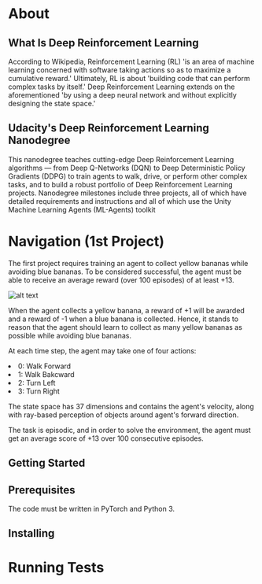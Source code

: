 <h1>About</h1>

<h2>What Is Deep Reinforcement Learning</h2>

According to Wikipedia, Reinforcement Learning (RL) 'is an area of machine learning concerned with software taking actions so as to maximize a cumulative reward.'  Ultimately, RL is about 'building code that can perform complex tasks by itself.'  Deep Reinforcement Learning extends on the aforementioned 'by using a deep neural network and without explicitly designing the state space.'

<h2>Udacity's Deep Reinforcement Learning Nanodegree</h2>

This nanodegree teaches cutting-edge Deep Reinforcement Learning algorithms — from Deep Q-Networks (DQN) to Deep Deterministic Policy Gradients (DDPG) to train agents to walk, drive, or perform other complex tasks, and to build a robust portfolio of Deep Reinforcement Learning projects.  Nanodegree milestones include three projects, all of which have detailed requirements and instructions and all of which use the Unity Machine Learning Agents (ML-Agents) toolkit

<h1>Navigation (1st Project)</h1>

The first project requires training an agent to collect yellow bananas while avoiding blue bananas.  To be considered successful, the agent must be able to receive an average reward (over 100 episodes) of at least +13.

![alt text](https://video.udacity-data.com/topher/2018/June/5b1ab4b0_banana/banana.gif "")

When the agent collects a yellow banana, a reward of +1 will be awarded and a reward of -1 when a blue banana is collected. Hence, it stands to reason that the agent should learn to collect as many yellow bananas as possible while avoiding blue bananas.

At each time step, the agent may take one of four actions:

<li>0: Walk Forward
<li>1: Walk Bakcward
<li>2: Turn Left
<li>3: Turn Right

The state space has 37 dimensions and contains the agent's velocity, along with ray-based perception of objects around agent's forward direction.

The task is episodic, and in order to solve the environment, the agent must get an average score of +13 over 100 consecutive episodes.

<h2>Getting Started</h2>

<h2>Prerequisites</h2>

The code must be written in PyTorch and Python 3.

<h2>Installing</h2>

<h1>Running Tests</h1>




